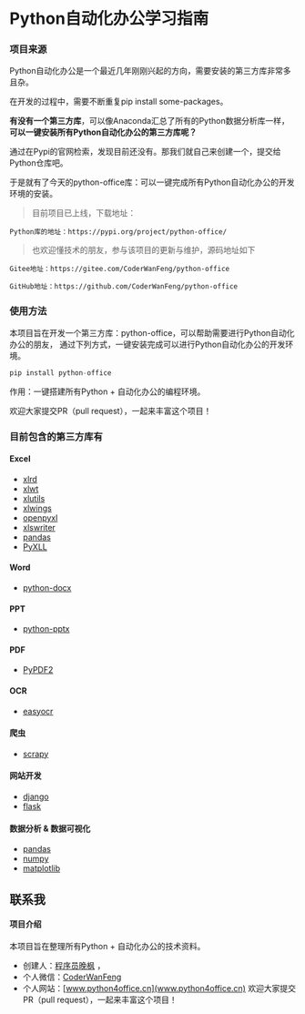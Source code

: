 # Python自动化办公学习指南

### 项目来源
Python自动化办公是一个最近几年刚刚兴起的方向，需要安装的第三方库非常多且杂。

在开发的过程中，需要不断重复pip install some-packages。

**有没有一个第三方库**，可以像Anaconda汇总了所有的Python数据分析库一样，**可以一键安装所有Python自动化办公的第三方库呢？**

通过在Pypi的官网检索，发现目前还没有。那我们就自己来创建一个，提交给Python仓库吧。

于是就有了今天的python-office库：可以一键完成所有Python自动化办公的开发环境的安装。

> 目前项目已上线，下载地址：
```
Python库的地址：https://pypi.org/project/python-office/
```
> 也欢迎懂技术的朋友，参与该项目的更新与维护，源码地址如下
```
Gitee地址：https://gitee.com/CoderWanFeng/python-office

GitHub地址：https://github.com/CoderWanFeng/python-office
```


### 使用方法
本项目旨在开发一个第三方库：python-office，可以帮助需要进行Python自动化办公的朋友，
通过下列方式，一键安装完成可以进行Python自动化办公的开发环境。
```python
pip install python-office
```
作用：一键搭建所有Python + 自动化办公的编程环境。


欢迎大家提交PR（pull request），一起来丰富这个项目！

### 目前包含的第三方库有

#### Excel
- [xlrd](http://xlrd.readthedocs.io/en/latest/)
- [xlwt](https://xlwt.readthedocs.io/en/latest/)
- [xlutils](https://xlutils.readthedocs.io/en/latest/)
- [xlwings](https://docs.xlwings.org/en/stable/)
- [openpyxl](https://openpyxl.readthedocs.io/en/stable/)
- [xlswriter](https://xlsxwriter.readthedocs.io/)
- [pandas](https://pandas.pydata.org/)
- [PyXLL](https://mp.weixin.qq.com/s/eczI5fe2xg42563ksDGcxA)
#### Word
- [python-docx](https://python-docx.readthedocs.io/en/latest/)

#### PPT

- [python-pptx](https://python-pptx.readthedocs.io/en/latest/)

#### PDF

- [PyPDF2](https://pypdf2.readthedocs.io/en/latest/)
#### OCR
- [easyocr](https://pypdf2.readthedocs.io/en/latest/)

#### 爬虫

- [scrapy](https://scrapy.org/)

#### 网站开发
- [django](https://www.djangoproject.com/)
- [flask](https://dormousehole.readthedocs.io/en/latest/)

#### 数据分析 & 数据可视化
- [pandas](https://pandas.pydata.org/)
- [numpy](https://numpy.org/)
- [matplotlib](https://matplotlib.org/)



    
## 联系我
#### 项目介绍
本项目旨在整理所有Python + 自动化办公的技术资料。
- 创建人：[程序员晚枫](https://mp.weixin.qq.com/s/brapCp8aZxIOjgE8qLWs3A) ， 
- 个人微信：[CoderWanFeng](http://www.python4office.cn/wechat-qrcode/)
- 个人网站：[www.python4office.cn](www.python4office.cn)
欢迎大家提交PR（pull request），一起来丰富这个项目！

